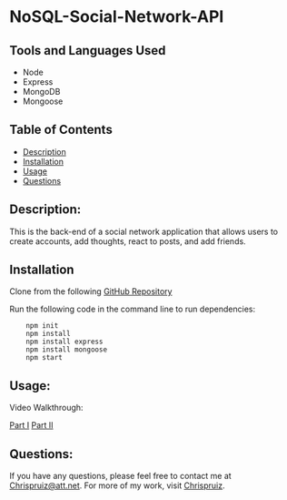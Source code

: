 # NoSQL-Social-Network-API
  ## Tools and Languages Used
  
  * Node
  * Express
  * MongoDB
  * Mongoose

  ## Table of Contents
  * [Description](#description)
  * [Installation](#installation) 
  * [Usage](#usage)
  * [Questions](#questions)
  ## Description: 
  This is the back-end of a social network application that allows users to create accounts, add thoughts, react to posts, and add friends.
  ## Installation
  Clone from the following [GitHub Repository](https://github.com/Chrispruiz/NoSQL-Social-Network-API.git) 

  Run the following code in the command line to run dependencies:
    
        npm init 
        npm install
        npm install express
        npm install mongoose
        npm start

  ## Usage:
  Video Walkthrough: 

  [Part I](https://drive.google.com/file/d/1QshD1q8s91MWgndTjvwVF9i_cFWCxJ6J/view)
  [Part II](https://drive.google.com/file/d/1M2yNW-MTLc9K4tXMppPn8ky_zcrU1gbb/view)
  ## Questions:
  If you have any questions, please feel free to contact me at Chrispruiz@att.net. For more of my work, visit [Chrispruiz](https://github.com/Chrispruiz).
